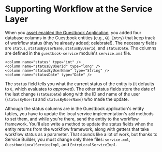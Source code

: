 # Supporting Workflow at the Service Layer 

When you [asset enabled the Guestbook
Application](/develop/tutorials/-/knowledge_base/7-0/assets-integrating-with-liferays-framework),
you added four database columns in the Guestbook entities (e.g., `GB_Entry`)
that keep track of workflow status (they're already added; celebrate!). The
necessary fields are `status`, `statusByUserName`, `statusByUserId`, and
`statusDate`. The columns are defined in the `guestbook-service` module's
`service.xml` file.

    <column name="status" type="int" />
    <column name="statusByUserId" type="long" />
    <column name="statusByUserName" type="String" />
    <column name="statusDate" type="Date" />

The `status` field tells you what the current status of the entity is (it
defaults to `0`, which evaluates to *approved*). The other status fields store
the date of the last change (`statusDate`) along with the ID and name of the
user (`statusByUserId` and `statusByUserName`) who made the update.

Although the status columns are in the Guestbook application's entity tables,
you have to update the local service implementation's `add` methods to set them,
and while you're there, send the entity to the workflow framework. You'll also
write a method to update the status fields when the entity returns from the
workflow framework, along with getters that take workflow status as a parameter.
That sounds like a lot of work, but thanks to Service Builder, you must change
only three files: `service.xml`, `GuestbookLocalServiceImpl`, and
`EntryLocalServiceImpl`.

